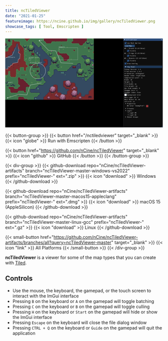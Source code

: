 ```yaml
---
title: ncTiledViewer
date: "2021-01-25"
featureimage: https://ncine.github.io/img/gallery/ncTiledViewer.png
showcase_tags: [ Tool, Emscripten ]
---
```


![ncTiledViewer](/img/gallery/ncTiledViewer.png)

{{< button-group >}}
{{< button href="/nctiledviewer" target="_blank" >}}
{{< icon "globe" >}} Run with Emscripten
{{< /button >}}

{{< button href="https://github.com/nCine/ncTiledViewer" target="_blank" >}}
{{< icon "github" >}} GitHub
{{< /button >}}
{{< /button-group >}}

{{< div-group >}}
{{< github-download repo="nCine/ncTiledViewer-artifacts" branch="ncTiledViewer-master-windows-vs2022" prefix="ncTiledViewer-" ext=".zip" >}}
{{< icon "download" >}} Windows
{{< /github-download >}}

{{< github-download repo="nCine/ncTiledViewer-artifacts" branch="ncTiledViewer-master-macos15-appleclang" prefix="ncTiledViewer-" ext=".dmg" >}}
{{< icon "download" >}} macOS 15 (AppleSilicon)
{{< /github-download >}}

{{< github-download repo="nCine/ncTiledViewer-artifacts" branch="ncTiledViewer-master-linux-gcc" prefix="ncTiledViewer-" ext=".gz" >}}
{{< icon "download" >}} Linux
{{< /github-download >}}

{{< small-button href="https://github.com/nCine/ncTiledViewer-artifacts/branches/all?query=ncTiledViewer-master" target="_blank" >}}
{{< icon "link" >}} All Platforms
{{< /small-button >}}
{{< /div-group >}}

**ncTiledViewer** is a viewer for some of the map types that you can create with [Tiled](https://www.mapeditor.org/).

## Controls

- Use the mouse, the keyboard, the gamepad, or the touch screen to interact with the ImGui interface
- Pressing `B` on the keyboard or `A` on the gamepad will toggle batching
- Pressing `C` on the keyboard or `B` on the gamepad will toggle culling
- Pressing `H` on the keyboard or `Start` on the gamepad will hide or show the ImGui interface
- Pressing `Escape` on the keyboard will close the file dialog window
- Pressing `CTRL + Q` on the keyboard or `Guide` on the gamepad will quit the application
